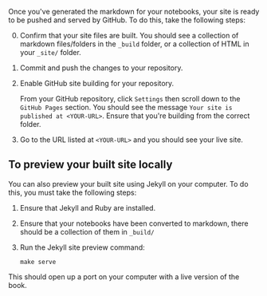 Once you've generated the markdown for your notebooks, your site is ready to be
pushed and served by GitHub. To do this, take the following steps:

0. Confirm that your site files are built. You should see a
   collection of markdown files/folders in the `_build` folder,
   or a collection of HTML in your `_site/` folder.
1. Commit and push the changes to your repository. 
2. Enable GitHub site building for your repository.

   From your GitHub repository, click `Settings` then scroll down to the
   `GitHub Pages` section. You should see the message `Your site is published at <YOUR-URL>`.
   Ensure that you're building from the correct folder.
   
3. Go to the URL listed at `<YOUR-URL>` and you should see your live site.

## To preview your built site locally

You can also preview your built site using Jekyll on your computer.
To do this, you must take the following steps:

1. Ensure that Jekyll and Ruby are installed. 
2. Ensure that your notebooks have been converted to markdown, there should be a
   collection of them in `_build/`
3. Run the Jekyll site preview command:

       make serve

This should open up a port on your computer with a live version of the book.